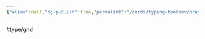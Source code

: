 ```yaml
---
{"alias":null,"dg-publish":true,"permalink":"/cards/typing-toolbox/pragmatic/","dgPassFrontmatter":true,"noteIcon":"1","created":"2023-04-14T15:07:32.705+02:00","updated":"2023-05-02T10:38:21.425+02:00"}
---
```


#type/grid  


